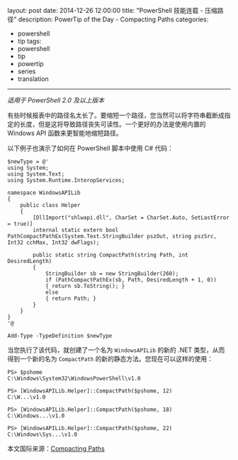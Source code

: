 ﻿layout: post
date: 2014-12-26 12:00:00
title: "PowerShell 技能连载 - 压缩路径"
description: PowerTip of the Day - Compacting Paths
categories:
- powershell
- tip
tags:
- powershell
- tip
- powertip
- series
- translation
---
_适用于 PowerShell 2.0 及以上版本_

有些时候报表中的路径名太长了。要缩短一个路径，您当然可以将字符串截断成指定的长度，但是这将导致路径丧失可读性。一个更好的办法是使用内置的 Windows API 函数来更智能地缩短路径。

以下例子也演示了如何在 PowerShell 脚本中使用 C# 代码：

    $newType = @' 
    using System;
    using System.Text;
    using System.Runtime.InteropServices;
    
    namespace WindowsAPILib
    {
        public class Helper
        {
            [DllImport("shlwapi.dll", CharSet = CharSet.Auto, SetLastError = true)]
            internal static extern bool PathCompactPathEx(System.Text.StringBuilder pszOut, string pszSrc, Int32 cchMax, Int32 dwFlags);
    
            public static string CompactPath(string Path, int DesiredLength)
            {
                StringBuilder sb = new StringBuilder(260);
                if (PathCompactPathEx(sb, Path, DesiredLength + 1, 0))
                { return sb.ToString(); }
                else 
                { return Path; }
            }
        }
    }
    '@
    
    Add-Type -TypeDefinition $newType 

当您执行了该代码，就创建了一个名为 `WindowsAPILib` 的新的 .NET 类型，从而得到一个新的名为 `CompactPath` 的新的静态方法。您现在可以这样的使用：

     
    PS> $pshome 
    C:\Windows\System32\WindowsPowerShell\v1.0
    
    PS> [WindowsAPILib.Helper]::CompactPath($pshome, 12)
    C:\W...\v1.0
    
    PS> [WindowsAPILib.Helper]::CompactPath($pshome, 18)
    C:\Windows...\v1.0
    
    PS> [WindowsAPILib.Helper]::CompactPath($pshome, 22)
    C:\Windows\Sys...\v1.0

<!--more-->
本文国际来源：[Compacting Paths](http://community.idera.com/powershell/powertips/b/tips/posts/compacting-paths)
